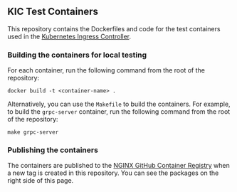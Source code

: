 ## KIC Test Containers

This repository contains the Dockerfiles and code for the test containers used in the [Kubernetes Ingress Controller](https://github.com/nginxinc/kubernetes-ingress).

### Building the containers for local testing
For each container, run the following command from the root of the repository:
```
docker build -t <container-name> .
```


Alternatively, you can use the `Makefile` to build the containers. For example, to build the `grpc-server` container, run the following command from the root of the repository:
```
make grpc-server
```

### Publishing the containers
The containers are published to the [NGINX GitHub Container Registry](https://github.com/orgs/nginxinc/packages) when a new tag is created in this repository. You can see the packages on the right side of this page.
